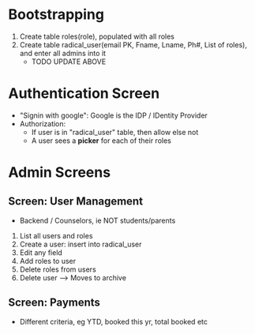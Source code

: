 # Bootstrapping

1. Create table roles(role), populated with all roles
1. Create table radical_user(email PK, Fname, Lname, Ph#, List of roles), and enter all admins into it
    - TODO UPDATE ABOVE

# Authentication Screen
- "Signin with google": Google is the IDP / IDentity Provider 
- Authorization: 
    - If user is in "radical_user" table, then allow else not
    - A user sees a **picker** for each of their roles

# Admin Screens
## Screen: User Management
- Backend / Counselors, ie NOT students/parents
1. List all users and roles
1. Create a user: insert into radical_user
1. Edit any field
1. Add roles to user
1. Delete roles from users
1. Delete user --> Moves to archive

## Screen: Payments
- Different criteria, eg YTD, booked this yr, total booked etc